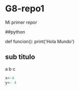 # G8-repo1
Mi primer repor

##python

def funcion():
   print('Hola Mundo')

## sub titulo
a
b
c


~~~r
x<-4
y<- 4

